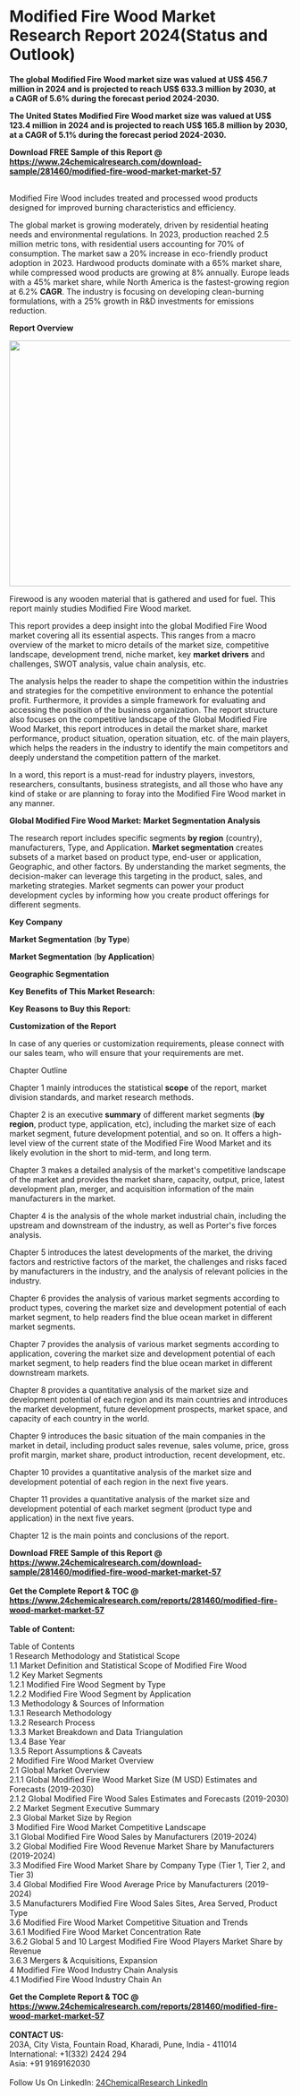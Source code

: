 <h1>Modified Fire Wood Market Research Report 2024(Status and Outlook)</h1><p><strong>The global Modified Fire Wood market size was valued at US$ 456.7 million in 2024 and is projected to reach US$ 633.3 million by 2030, at a CAGR of 5.6% during the forecast period 2024-2030.</strong></p><p>
</p><p><strong>The United States Modified Fire Wood market size was valued at US$ 123.4 million in 2024 and is projected to reach US$ 165.8 million by 2030, at a CAGR of 5.1% during the forecast period 2024-2030.</strong></p><div><b>Download FREE Sample of this Report @ 
            <a href="https://www.24chemicalresearch.com/download-sample/281460/modified-fire-wood-market-market-57">
            https://www.24chemicalresearch.com/download-sample/281460/modified-fire-wood-market-market-57</a></b></div><br><p>
</p><p>Modified Fire Wood includes treated and processed wood products designed for improved burning characteristics and efficiency.</p><p>
</p><p>The global market is growing moderately, driven by residential heating needs and environmental regulations. In 2023, production reached 2.5 million metric tons, with residential users accounting for 70% of consumption. The market saw a 20% increase in eco-friendly product adoption in 2023. Hardwood products dominate with a 65% market share, while compressed wood products are growing at 8% annually. Europe leads with a 45% market share, while North America is the fastest-growing region at 6.2% <strong>CAGR</strong>. The industry is focusing on developing clean-burning formulations, with a 25% growth in R&amp;D investments for emissions reduction.</p><p>
</p><p><strong>Report Overview</strong></p><p>
</p><p><strong><img alt="" src="https://24chemicalresearch.com/assets/report-images/ModifiedFire.png" style="height:439px; width:731px"></strong></p><p>
</p><p></p><p>
</p><p>Firewood is any wooden material that is gathered and used for fuel. This report mainly studies Modified Fire Wood market.</p><p>
</p><p>This report provides a deep insight into the global Modified Fire Wood market covering all its essential aspects. This ranges from a macro overview of the market to micro details of the market size, competitive landscape, development trend, niche market, key <strong>market drivers</strong> and challenges, SWOT analysis, value chain analysis, etc.</p><p>
</p><p>The analysis helps the reader to shape the competition within the industries and strategies for the competitive environment to enhance the potential profit. Furthermore, it provides a simple framework for evaluating and accessing the position of the business organization. The report structure also focuses on the competitive landscape of the Global Modified Fire Wood Market, this report introduces in detail the market share, market performance, product situation, operation situation, etc. of the main players, which helps the readers in the industry to identify the main competitors and deeply understand the competition pattern of the market.</p><p>
</p><p>In a word, this report is a must-read for industry players, investors, researchers, consultants, business strategists, and all those who have any kind of stake or are planning to foray into the Modified Fire Wood market in any manner.</p><p>
</p><p><strong>Global Modified Fire Wood Market: Market Segmentation Analysis</strong></p><p>
</p><p>The research report includes specific segments <strong>by region</strong> (country), manufacturers, Type, and Application. <strong>Market segmentation</strong> creates subsets of a market based on product type, end-user or application, Geographic, and other factors. By understanding the market segments, the decision-maker can leverage this targeting in the product, sales, and marketing strategies. Market segments can power your product development cycles by informing how you create product offerings for different segments.</p><p>
</p><p><strong>Key Company</strong></p><p>
</p><p>
</p><p><strong>Market Segmentation</strong> (<strong>by Type</strong>)</p><p>
</p><p>
</p><p><strong>Market Segmentation</strong> (<strong>by Application</strong>)</p><p>
</p><p>
</p><p><strong>Geographic Segmentation</strong></p><p>
</p><p>
</p><p><strong>Key Benefits of This Market Research:</strong></p><p>
</p><p>
</p><p><strong>Key Reasons to Buy this Report:</strong></p><p>
</p><p>
</p><p><strong>Customization of the Report</strong></p><p>
</p><p>In case of any queries or customization requirements, please connect with our sales team, who will ensure that your requirements are met.</p><p>
</p><p>Chapter Outline</p><p>
</p><p>Chapter 1 mainly introduces the statistical <strong>scope</strong> of the report, market division standards, and market research methods.</p><p>
</p><p>Chapter 2 is an executive <strong>summary</strong> of different market segments (<strong>by region</strong>, product type, application, etc), including the market size of each market segment, future development potential, and so on. It offers a high-level view of the current state of the Modified Fire Wood Market and its likely evolution in the short to mid-term, and long term.</p><p>
</p><p>Chapter 3 makes a detailed analysis of the market's competitive landscape of the market and provides the market share, capacity, output, price, latest development plan, merger, and acquisition information of the main manufacturers in the market.</p><p>
</p><p>Chapter 4 is the analysis of the whole market industrial chain, including the upstream and downstream of the industry, as well as Porter's five forces analysis.</p><p>
</p><p>Chapter 5 introduces the latest developments of the market, the driving factors and restrictive factors of the market, the challenges and risks faced by manufacturers in the industry, and the analysis of relevant policies in the industry.</p><p>
</p><p>Chapter 6 provides the analysis of various market segments according to product types, covering the market size and development potential of each market segment, to help readers find the blue ocean market in different market segments.</p><p>
</p><p>Chapter 7 provides the analysis of various market segments according to application, covering the market size and development potential of each market segment, to help readers find the blue ocean market in different downstream markets.</p><p>
</p><p>Chapter 8 provides a quantitative analysis of the market size and development potential of each region and its main countries and introduces the market development, future development prospects, market space, and capacity of each country in the world.</p><p>
</p><p>Chapter 9 introduces the basic situation of the main companies in the market in detail, including product sales revenue, sales volume, price, gross profit margin, market share, product introduction, recent development, etc.</p><p>
</p><p>Chapter 10 provides a quantitative analysis of the market size and development potential of each region in the next five years.</p><p>
</p><p>Chapter 11 provides a quantitative analysis of the market size and development potential of each market segment (product type and application) in the next five years.</p><p>
</p><p>Chapter 12 is the main points and conclusions of the report.</p><div><b>Download FREE Sample of this Report @ 
            <a href="https://www.24chemicalresearch.com/download-sample/281460/modified-fire-wood-market-market-57">
            https://www.24chemicalresearch.com/download-sample/281460/modified-fire-wood-market-market-57</a></b></div><br><div><b>Get the Complete Report & TOC @ 
            <a href="https://www.24chemicalresearch.com/reports/281460/modified-fire-wood-market-market-57">
            https://www.24chemicalresearch.com/reports/281460/modified-fire-wood-market-market-57</a></b></div><br>
            <b>Table of Content:</b><p>Table of Contents<br />
 1 Research Methodology and Statistical Scope<br />
 1.1 Market Definition and Statistical Scope of Modified Fire Wood<br />
 1.2 Key Market Segments<br />
 1.2.1 Modified Fire Wood Segment by Type<br />
 1.2.2 Modified Fire Wood Segment by Application<br />
 1.3 Methodology & Sources of Information<br />
 1.3.1 Research Methodology<br />
 1.3.2 Research Process<br />
 1.3.3 Market Breakdown and Data Triangulation<br />
 1.3.4 Base Year<br />
 1.3.5 Report Assumptions & Caveats<br />
 2 Modified Fire Wood Market Overview<br />
 2.1 Global Market Overview<br />
 2.1.1 Global Modified Fire Wood Market Size (M USD) Estimates and Forecasts (2019-2030)<br />
 2.1.2 Global Modified Fire Wood Sales Estimates and Forecasts (2019-2030)<br />
 2.2 Market Segment Executive Summary<br />
 2.3 Global Market Size by Region<br />
 3 Modified Fire Wood Market Competitive Landscape<br />
 3.1 Global Modified Fire Wood Sales by Manufacturers (2019-2024)<br />
 3.2 Global Modified Fire Wood Revenue Market Share by Manufacturers (2019-2024)<br />
 3.3 Modified Fire Wood Market Share by Company Type (Tier 1, Tier 2, and Tier 3)<br />
 3.4 Global Modified Fire Wood Average Price by Manufacturers (2019-2024)<br />
 3.5 Manufacturers Modified Fire Wood Sales Sites, Area Served, Product Type<br />
 3.6 Modified Fire Wood Market Competitive Situation and Trends<br />
 3.6.1 Modified Fire Wood Market Concentration Rate<br />
 3.6.2 Global 5 and 10 Largest Modified Fire Wood Players Market Share by Revenue<br />
 3.6.3 Mergers & Acquisitions, Expansion<br />
 4 Modified Fire Wood Industry Chain Analysis<br />
 4.1 Modified Fire Wood Industry Chain An</p><div><b>Get the Complete Report & TOC @ 
            <a href="https://www.24chemicalresearch.com/reports/281460/modified-fire-wood-market-market-57">
            https://www.24chemicalresearch.com/reports/281460/modified-fire-wood-market-market-57</a></b></div><br><b>CONTACT US:</b><br>
            203A, City Vista, Fountain Road, Kharadi, Pune, India - 411014<br>
            International: +1(332) 2424 294<br>
            Asia: +91 9169162030 <br><br>
            Follow Us On LinkedIn: <a href="https://www.linkedin.com/company/24chemicalresearch/">24ChemicalResearch LinkedIn</a>
